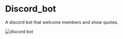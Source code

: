 # Discord_bot
A discord bot that welcome members and show quotes.

![discord bot](https://user-images.githubusercontent.com/99580632/218420182-a13e1d22-c1fe-4583-9031-788bd84f06d4.jpg)

